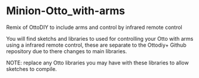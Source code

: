 # Minion-Otto_with-arms
Remix of OttoDIY to include arms and control by infrared remote control

You will find sketchs and libraries to used for controlling your Otto with arms using a infrared remote control, these are separate to the Ottodiy+ Github repository due to there changes to main libraries. 

NOTE: replace any Otto libraries you may have with these libraries to allow sketches to compile.
